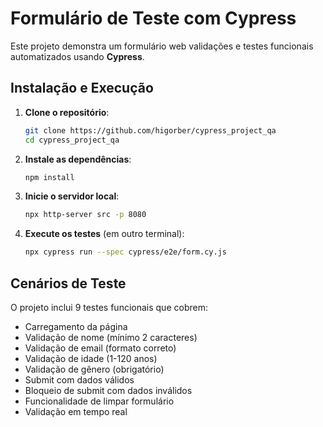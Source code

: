 # Formulário de Teste com Cypress

Este projeto demonstra um formulário web validações e testes funcionais automatizados usando **Cypress**.

## Instalação e Execução

1. **Clone o repositório**:
   ```bash
   git clone https://github.com/higorber/cypress_project_qa
   cd cypress_project_qa
   ```

2. **Instale as dependências**:
   ```bash
   npm install
   ```

3. **Inicie o servidor local**:
   ```bash
   npx http-server src -p 8080
   ```

4. **Execute os testes** (em outro terminal):
   ```bash
   npx cypress run --spec cypress/e2e/form.cy.js
   ```

## Cenários de Teste

O projeto inclui 9 testes funcionais que cobrem:

- Carregamento da página
- Validação de nome (mínimo 2 caracteres)
- Validação de email (formato correto)
- Validação de idade (1-120 anos)
- Validação de gênero (obrigatório)
- Submit com dados válidos
- Bloqueio de submit com dados inválidos
- Funcionalidade de limpar formulário
- Validação em tempo real
